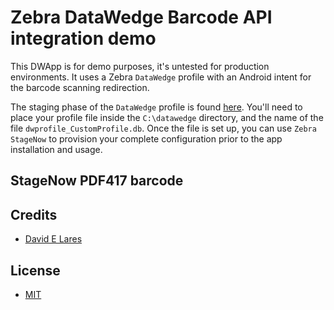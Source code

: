 # Zebra DataWedge Barcode API integration demo

This DWApp is for demo purposes, it's untested for production environments. It uses a Zebra `DataWedge` profile with an Android intent for the barcode scanning redirection.

The staging phase of the `DataWedge` profile is found [here](https://anonfiles.com/defeWe23z2/dwprofile_CustomProfile_db). You'll need to place your profile file inside the `C:\datawedge` directory, and the name of the file `dwprofile_CustomProfile.db`. Once the file is set up, you can use `Zebra StageNow` to provision your complete configuration prior to the app installation and usage.

## StageNow PDF417 barcode



## Credits

 - [David E Lares](https://twitter.com/davdlares)

## License

 - [MIT](https://opensource.org/licenses/MIT)

